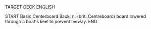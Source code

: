 TARGET DECK
ENGLISH

START
Basic
Centerboard
Back: n. (brit. Centreboard) board lowered through a boat's keel to prevent leeway.
END
